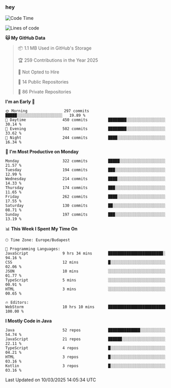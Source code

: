 ### hey

<!--START_SECTION:waka-->
![Code Time](http://img.shields.io/badge/Code%20Time-1%2C122%20hrs%2028%20mins-blue)

![Lines of code](https://img.shields.io/badge/From%20Hello%20World%20I%27ve%20Written-2.5%20million%20lines%20of%20code-blue)

**🐱 My GitHub Data** 

> 📦 1.1 MB Used in GitHub's Storage 
 > 
> 🏆 259 Contributions in the Year 2025
 > 
> 🚫 Not Opted to Hire
 > 
> 📜 14 Public Repositories 
 > 
> 🔑 86 Private Repositories 
 > 
**I'm an Early 🐤** 

```text
🌞 Morning                297 commits         █████░░░░░░░░░░░░░░░░░░░░   19.89 % 
🌆 Daytime                450 commits         ████████░░░░░░░░░░░░░░░░░   30.14 % 
🌃 Evening                502 commits         ████████░░░░░░░░░░░░░░░░░   33.62 % 
🌙 Night                  244 commits         ████░░░░░░░░░░░░░░░░░░░░░   16.34 % 
```
📅 **I'm Most Productive on Monday** 

```text
Monday                   322 commits         █████░░░░░░░░░░░░░░░░░░░░   21.57 % 
Tuesday                  194 commits         ███░░░░░░░░░░░░░░░░░░░░░░   12.99 % 
Wednesday                214 commits         ████░░░░░░░░░░░░░░░░░░░░░   14.33 % 
Thursday                 174 commits         ███░░░░░░░░░░░░░░░░░░░░░░   11.65 % 
Friday                   262 commits         ████░░░░░░░░░░░░░░░░░░░░░   17.55 % 
Saturday                 130 commits         ██░░░░░░░░░░░░░░░░░░░░░░░   08.71 % 
Sunday                   197 commits         ███░░░░░░░░░░░░░░░░░░░░░░   13.19 % 
```


📊 **This Week I Spent My Time On** 

```text
🕑︎ Time Zone: Europe/Budapest

💬 Programming Languages: 
JavaScript               9 hrs 34 mins       ████████████████████████░   94.16 % 
CSS                      12 mins             █░░░░░░░░░░░░░░░░░░░░░░░░   02.06 % 
JSON                     10 mins             ░░░░░░░░░░░░░░░░░░░░░░░░░   01.77 % 
TypeScript               5 mins              ░░░░░░░░░░░░░░░░░░░░░░░░░   00.91 % 
HTML                     3 mins              ░░░░░░░░░░░░░░░░░░░░░░░░░   00.65 % 

🔥 Editors: 
WebStorm                 10 hrs 10 mins      █████████████████████████   100.00 % 
```

**I Mostly Code in Java** 

```text
Java                     52 repos            ██████████████░░░░░░░░░░░   54.74 % 
JavaScript               21 repos            ██████░░░░░░░░░░░░░░░░░░░   22.11 % 
TypeScript               4 repos             █░░░░░░░░░░░░░░░░░░░░░░░░   04.21 % 
HTML                     3 repos             █░░░░░░░░░░░░░░░░░░░░░░░░   03.16 % 
Kotlin                   3 repos             █░░░░░░░░░░░░░░░░░░░░░░░░   03.16 % 
```




 Last Updated on 10/03/2025 14:05:34 UTC
<!--END_SECTION:waka-->
